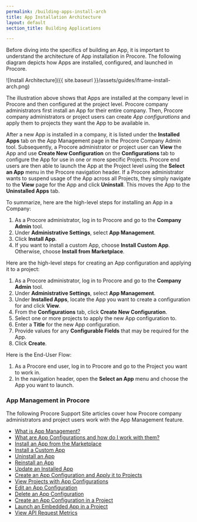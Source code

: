 ```yaml
---
permalink: /building-apps-install-arch
title: App Installation Architecture
layout: default
section_title: Building Applications

---
```


Before diving into the specifics of building an App, it is important to understand the architecture of App installation in Procore. The following diagram depicts how Apps are installed, configured, and launched in Procore.

![Install Architecture]({{ site.baseurl }}/assets/guides/iframe-install-arch.png)

The illustration above shows that Apps are installed at the company level in Procore and then configured at the project level. Procore company administrators first install an App for their entire company. Then, Procore company administrators or project users can create _App configurations_ and apply them to projects they want the App to be available in.

After a new App is installed in a company, it is listed under the **Installed Apps** tab on the App Management page in the Procore Company Admin tool. Subsequently, a Procore administrator or project user can **View** the App and use **Create New Configuration** on the **Configurations** tab to configure the App for use in one or more specific Projects. Procore end users are then able to launch the App at the Project level using the **Select an App** menu in the Procore navigation header. If a Procore administrator wants to suspend usage of the App across all Projects, they simply navigate to the **View** page for the App and click **Uninstall**. This moves the App to the **Uninstalled Apps** tab.

To summarize, here are the high-level steps for installing an App in a Company:

1. As a Procore administrator, log in to Procore and go to the **Company Admin** tool.
1. Under **Administrative Settings**, select **App Management**.
1. Click **Install App**.
1. If you want to install a custom App, choose **Install Custom App**. Otherwise, choose **Install from Marketplace**.

Here are the high-level steps for creating an App configuration and applying it to a project:

1. As a Procore administrator, log in to Procore and go to the **Company Admin** tool.
1. Under **Administrative Settings**, select **App Management**.
1. Under **Installed Apps**, locate the App you want to create a configuration for and click **View**.
1. From the **Configurations** tab, click **Create New Configuration**.
1. Select one or more projects to apply the new App configuration to.
1. Enter a **Title** for the new App configuration.
1. Provide values for any **Configurable Fields** that may be required for the App.
1. Click **Create**.

Here is the End-User Flow:

1. As a Procore end user, log in to Procore and go to the Project you want to work in.
1. In the navigation header, open the **Select an App** menu and choose the App you want to launch.

### App Management in Procore

The following Procore Support Site articles cover how Procore company administrators and project users work with the App Management feature.

- [What is App Management?](https://support.procore.com/faq/what-is-app-management)
- [What are App Configurations and how do I work with them?](https://support.procore.com/faq/what-are-app-configurations)
- [Install an App from the Marketplace](https://support.procore.com/products/online/user-guide/company-level/admin/tutorials/install-app-from-marketplace)
- [Install a Custom App](https://support.procore.com/products/online/user-guide/company-level/admin/tutorials/install-a-custom-app)
- [Uninstall an App](https://support.procore.com/products/online/user-guide/company-level/admin/tutorials/uninstall-app)
- [Reinstall an App](https://support.procore.com/products/online/user-guide/company-level/admin/tutorials/reinstall-an-app)
- [Update an Installed App](https://support.procore.com/products/online/user-guide/company-level/admin/tutorials/update-installed-app)
- [Create an App Configuration and Apply it to Projects](https://support.procore.com/products/online/user-guide/company-level/admin/tutorials/create-app-configuration)
- [View Projects with App Configurations](https://support.procore.com/products/online/user-guide/company-level/admin/tutorials/view-project-configs)
- [Edit an App Configuration](https://support.procore.com/products/online/user-guide/company-level/admin/tutorials/edit-app-configuration)
- [Delete an App Configuration](https://support.procore.com/products/online/user-guide/company-level/admin/tutorials/delete-app-configuration)
- [Create an App Configuration in a Project](https://support.procore.com/products/online/user-guide/project-level/home/tutorials/configure-app-in-project)
- [Launch an Embedded App in a Project](https://support.procore.com/products/online/user-guide/project-level/home/tutorials/launch-embedded-app)
- [View API Request Metrics](https://support.procore.com/products/online/user-guide/company-level/admin/tutorials/view-api-request-metrics)
